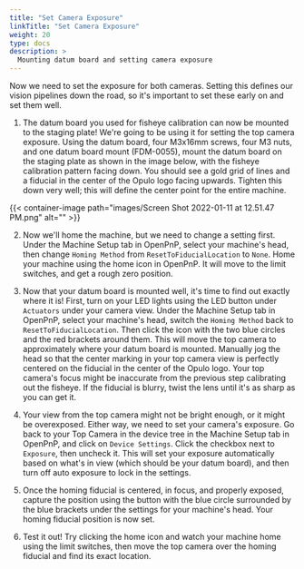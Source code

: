 ```yaml
---
title: "Set Camera Exposure"
linkTitle: "Set Camera Exposure"
weight: 20
type: docs
description: >
  Mounting datum board and setting camera exposure
---
```


Now we need to set the exposure for both cameras. Setting this defines our vision pipelines down the road, so it's important to set these early on and set them well.

1. The datum board you used for fisheye calibration can now be mounted to the staging plate! We're going to be using it for setting the top camera exposure. Using the datum board, four M3x16mm screws, four M3 nuts, and one datum board mount (FDM-0055), mount the datum board on the staging plate as shown in the image below, with the fisheye calibration pattern facing down. You should see a gold grid of lines and a fiducial in the center of the Opulo logo facing upwards. Tighten this down very well; this will define the center point for the entire machine. 

{{< container-image path="images/Screen Shot 2022-01-11 at 12.51.47 PM.png" alt="" >}}

2. Now we'll home the machine, but we need to change a setting first. Under the Machine Setup tab in OpenPnP, select your machine's head, then change `Homing Method` from `ResetToFiducialLocation` to `None`. Home your machine using the home icon in OpenPnP. It will move to the limit switches, and get a rough zero position.

3. Now that your datum board is mounted well, it's time to find out exactly where it is! First, turn on your LED lights using the LED button under `Actuators` under your camera view. Under the Machine Setup tab in OpenPnP, select your machine's head, switch the `Homing Method` back to `ResetToFiducialLocation`. Then click the icon with the two blue circles and the red brackets around them. This will move the top camera to approximately where your datum board is mounted. Manually jog the head so that the center marking in your top camera view is perfectly centered on the fiducial in the center of the Opulo logo. Your top camera's focus might be inaccurate from the previous step calibrating out the fisheye. If the fiducial is blurry, twist the lens until it's as sharp as you can get it. 

4. Your view from the top camera might not be bright enough, or it might be overexposed. Either way, we need to set your camera's exposure. Go back to your Top Camera in the device tree in the Machine Setup tab in OpenPnP, and click on `Device Settings`. Click the checkbox next to `Exposure`, then uncheck it. This will set your exposure automatically based on what's in view (which should be your datum board), and then turn off auto exposure to lock in the settings.

5. Once the homing fiducial is centered, in focus, and properly exposed, capture the position using the button with the blue circle surrounded by the blue brackets under the settings for your machine's head. Your homing fiducial position is now set. 

6. Test it out! Try clicking the home icon and watch your machine home using the limit switches, then move the top camera over the homing fiducial and find its exact location.




